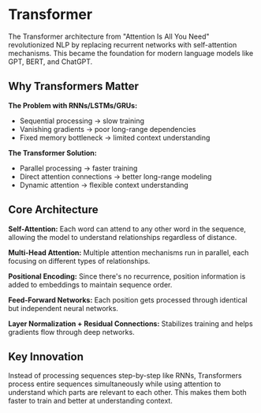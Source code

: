 # Transformer

The Transformer architecture from "Attention Is All You Need" revolutionized NLP by replacing recurrent networks with self-attention mechanisms. This became the foundation for modern language models like GPT, BERT, and ChatGPT.

## Why Transformers Matter

**The Problem with RNNs/LSTMs/GRUs:**
- Sequential processing → slow training
- Vanishing gradients → poor long-range dependencies  
- Fixed memory bottleneck → limited context understanding

**The Transformer Solution:**
- Parallel processing → faster training
- Direct attention connections → better long-range modeling
- Dynamic attention → flexible context understanding

## Core Architecture

**Self-Attention:** Each word can attend to any other word in the sequence, allowing the model to understand relationships regardless of distance.

**Multi-Head Attention:** Multiple attention mechanisms run in parallel, each focusing on different types of relationships.

**Positional Encoding:** Since there's no recurrence, position information is added to embeddings to maintain sequence order.

**Feed-Forward Networks:** Each position gets processed through identical but independent neural networks.

**Layer Normalization + Residual Connections:** Stabilizes training and helps gradients flow through deep networks.

## Key Innovation

Instead of processing sequences step-by-step like RNNs, Transformers process entire sequences simultaneously while using attention to understand which parts are relevant to each other. This makes them both faster to train and better at understanding context.
